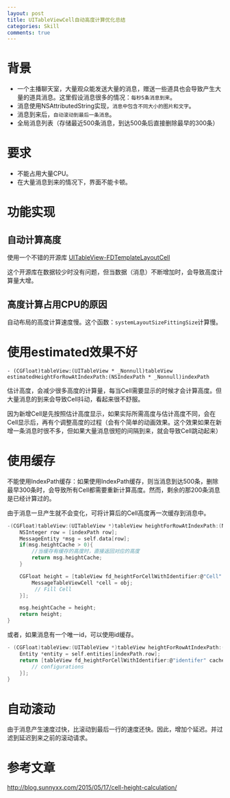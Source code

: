 ```yaml
---
layout: post
title: UITableViewCell自动高度计算优化总结
categories: Skill
comments: true
---
```







# 背景

- 一个主播聊天室，大量观众能发送大量的消息，赠送一些道具也会导致产生大量的道具消息。这里假设消息很多的情况：`每秒5条消息到来`。
- 消息使用NSAttributedString实现，`消息中包含不同大小的图片和文字`。
- 消息到来后，`自动滚动到最后一条消息`。
- 全局消息列表（存储最近500条消息，到达500条后直接删除最早的300条）

<!-- more -->

# 要求
- 不能占用大量CPU。
- 在大量消息到来的情况下，界面不能卡顿。

# 功能实现


## 自动计算高度
使用一个不错的开源库
[UITableView-FDTemplateLayoutCell](https://github.com/forkingdog/UITableView-FDTemplateLayoutCell)

这个开源库在数据较少时没有问题，但当数据（消息）不断增加时，会导致高度计算量大增。

## 高度计算占用CPU的原因
自动布局的高度计算速度慢。这个函数：`systemLayoutSizeFittingSize`计算慢。


# 使用estimated效果不好

~~~
- (CGFloat)tableView:(UITableView * _Nonnull)tableView estimatedHeightForRowAtIndexPath:(NSIndexPath * _Nonnull)indexPath

~~~
估计高度，会减少很多高度的计算量，每当Cell需要显示的时候才会计算高度。但大量消息的到来会导致Cell抖动，看起来很不舒服。

因为新增Cell是先按照估计高度显示，如果实际所需高度与估计高度不同，会在Cell显示后，再有个调整高度的过程（会有个简单的动画效果。这个效果如果在新增一条消息时很不多，但如果大量消息很短的间隔到来，就会导致Cell跳动起来）

# 使用缓存

不能使用IndexPath缓存：如果使用IndexPath缓存，则当消息到达500条，删除最早300条时，会导致所有Cell都需要重新计算高度。然而，剩余的那200条消息是已经计算过的。

由于消息一旦产生就不会变化，可将计算后的Cell高度再一次缓存到消息中。

~~~c
-(CGFloat)tableView:(UITableView *)tableView heightForRowAtIndexPath:(NSIndexPath *)indexPath{
    NSInteger row = [indexPath row];
    MessageEntity *msg = self.data[row];
    if(msg.heightCache > 0){
   		//当缓存有缓存的高度时，直接返回对应的高度
        return msg.heightCache;
    }

    CGFloat height = [tableView fd_heightForCellWithIdentifier:@"Cell" cacheByIndexPath:indexPath configuration:^(id obj) {
        MessageTableViewCell *cell = obj;
		 // Fill Cell
    }];

    msg.heightCache = height;
    return height;
}
~~~

或者，如果消息有一个唯一id，可以使用id缓存。

~~~c
- (CGFloat)tableView:(UITableView *)tableView heightForRowAtIndexPath:(NSIndexPath *)indexPath {
    Entity *entity = self.entities[indexPath.row];
    return [tableView fd_heightForCellWithIdentifier:@"identifer" cacheByKey:entity.uid configuration:^(id cell) {
        // configurations
    }];
}
~~~

# 自动滚动
由于消息产生速度过快，比滚动到最后一行的速度还快。因此，增加个延迟。并过滤到延迟到来之前的滚动请求。


# 参考文章
http://blog.sunnyxx.com/2015/05/17/cell-height-calculation/




